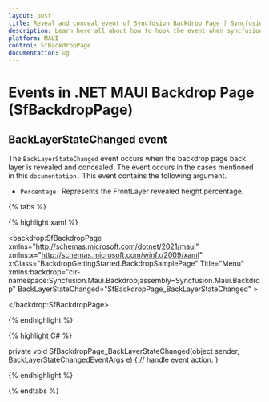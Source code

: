 ```yaml
---
layout: post
title: Reveal and conceal event of Syncfusion Backdrop Page | Syncfusion
description: Learn here all about how to hook the event when syncfusion .NET MAUI backdrop page is revealed and concealed.
platform: MAUI
control: SfBackdropPage
documentation: ug
---
```


# Events in .NET MAUI Backdrop Page (SfBackdropPage)

## BackLayerStateChanged event

The `BackLayerStateChanged` event occurs when the backdrop page back layer is revealed and concealed. The event occurs in the cases mentioned in this `documentation.` This event contains the following argument.

- `Percentage:` Represents the FrontLayer revealed height percentage.

{% tabs %} 

{% highlight xaml %} 

<backdrop:SfBackdropPage xmlns="http://schemas.microsoft.com/dotnet/2021/maui"
                         xmlns:x="http://schemas.microsoft.com/winfx/2009/xaml"
                         x:Class="BackdropGettingStarted.BackdropSamplePage"
                         Title="Menu"
                         xmlns:backdrop="clr-namespace:Syncfusion.Maui.Backdrop;assembly=Syncfusion.Maui.Backdrop"
                         BackLayerStateChanged="SfBackdropPage_BackLayerStateChanged"
                         >

</backdrop:SfBackdropPage>

{% endhighlight %}

{% highlight C# %} 

private void SfBackdropPage_BackLayerStateChanged(object sender, BackLayerStateChangedEventArgs e)
{
    // handle event action.
}

{% endhighlight %}

{% endtabs %}
